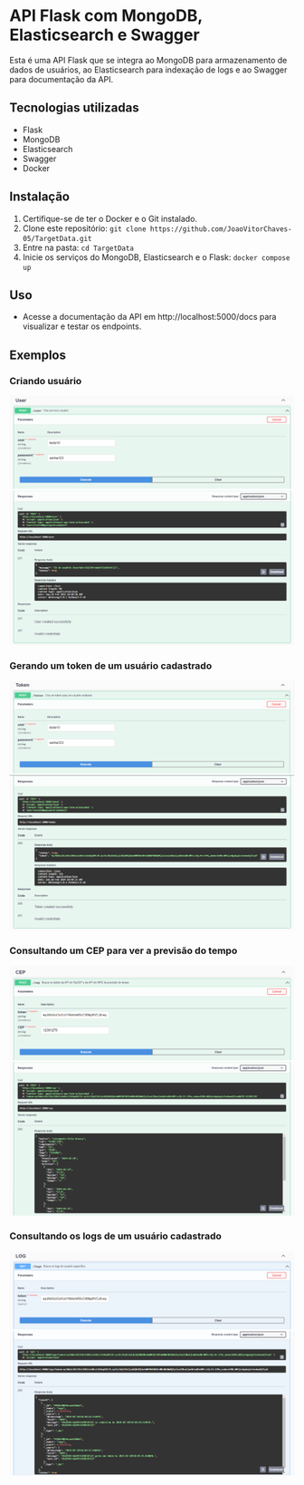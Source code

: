# API Flask com MongoDB, Elasticsearch e Swagger

Esta é uma API Flask que se integra ao MongoDB para armazenamento de dados de usuários, ao Elasticsearch para indexação de logs e ao Swagger para documentação da API.

## Tecnologias utilizadas

* Flask
* MongoDB
* Elasticsearch
* Swagger
* Docker

## Instalação

1. Certifique-se de ter o Docker e o Git instalado.
2. Clone este repositório: `git clone https://github.com/JoaoVitorChaves-05/TargetData.git`
3. Entre na pasta: `cd TargetData`
4. Inicie os serviços do MongoDB, Elasticsearch e o Flask: `docker compose up`

## Uso

* Acesse a documentação da API em http://localhost:5000/docs para visualizar e testar os endpoints.

## Exemplos

### Criando usuário

![Criando um usuário na rota "/docs"](/images/post_user_request.png)
![Resultado do request](/images/post_user_result.png)

### Gerando um token de um usuário cadastrado

![Gerando token de um usuário cadastrado na rota "/docs"](/images/token_request.png)
![Resultado do request](/images/token_result.png)

### Consultando um CEP para ver a previsão do tempo

![Consultando um CEP para ver a previsão do tempo na rota "/docs"](/images/cep_request.png)
![Resultado do request](/images/cep_result.png)

### Consultando os logs de um usuário cadastrado

![Consultando os logs de um usuário cadastrado na rota "/docs"](/images/log_request.png)
![Resultado do request](/images/log_result.png)